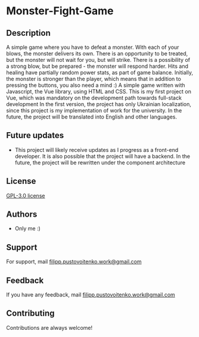 # Monster-Fight-Game


## Description
A simple game where you have to defeat a monster. 
With each of your blows, the monster delivers its own. 
There is an opportunity to be treated, but the monster will not wait for you, but will strike. 
There is a possibility of a strong blow, but be prepared - the monster will respond harder. 
Hits and healing have partially random power stats, as part of game balance. 
Initially, the monster is stronger than the player, which means that in addition to pressing the buttons, you also need a mind :)
A simple game written with Javascript, the Vue library, using HTML and CSS.
This is my first project on Vue, 
which was mandatory on the development path towards full-stack development
In the first version, the project has only Ukrainian localization, since this project is my implementation of work for the university.
In the future, the project will be translated into English and other languages.

## Future updates
- This project will likely receive updates as I progress as a front-end developer.
It is also possible that the project will have a backend. 
In the future, the project will be rewritten under the component architecture
## License

[GPL-3.0 license](https://ru.wikipedia.org/wiki/GNU_General_Public_License#GPL_v3)


## Authors

- Only me :)


## Support

For support, mail filipp.pustovoitenko.work@gmail.com


## Feedback

If you have any feedback, mail filipp.pustovoitenko.work@gmail.com


## Contributing

Contributions are always welcome!
